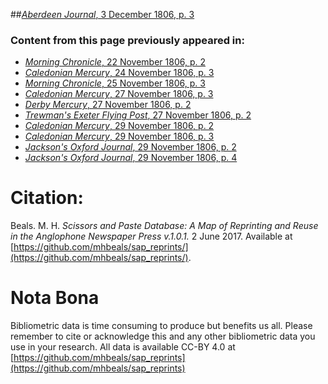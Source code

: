 ##[*Aberdeen Journal*, 3 December 1806, p. 3](https://mhbeals.github.io/sap_html/Aberdeen-Journal/Aberdeen-Journal-3-December-1806-p-3)

### Content from this page previously appeared in:
+ [*Morning Chronicle*, 22 November 1806, p. 2](https://mhbeals.github.io/sap_html/Morning-Chronicle/Morning-Chronicle-22-November-1806-p-2)
+ [*Caledonian Mercury*, 24 November 1806, p. 3](https://mhbeals.github.io/sap_html/Caledonian-Mercury/Caledonian-Mercury-24-November-1806-p-3)
+ [*Morning Chronicle*, 25 November 1806, p. 3](https://mhbeals.github.io/sap_html/Morning-Chronicle/Morning-Chronicle-25-November-1806-p-3)
+ [*Caledonian Mercury*, 27 November 1806, p. 3](https://mhbeals.github.io/sap_html/Caledonian-Mercury/Caledonian-Mercury-27-November-1806-p-3)
+ [*Derby Mercury*, 27 November 1806, p. 2](https://mhbeals.github.io/sap_html/Derby-Mercury/Derby-Mercury-27-November-1806-p-2)
+ [*Trewman's Exeter Flying Post*, 27 November 1806, p. 2](https://mhbeals.github.io/sap_html/Trewman's-Exeter-Flying-Post/Trewman's-Exeter-Flying-Post-27-November-1806-p-2)
+ [*Caledonian Mercury*, 29 November 1806, p. 2](https://mhbeals.github.io/sap_html/Caledonian-Mercury/Caledonian-Mercury-29-November-1806-p-2)
+ [*Caledonian Mercury*, 29 November 1806, p. 3](https://mhbeals.github.io/sap_html/Caledonian-Mercury/Caledonian-Mercury-29-November-1806-p-3)
+ [*Jackson's Oxford Journal*, 29 November 1806, p. 2](https://mhbeals.github.io/sap_html/Jackson's-Oxford-Journal/Jackson's-Oxford-Journal-29-November-1806-p-2)
+ [*Jackson's Oxford Journal*, 29 November 1806, p. 4](https://mhbeals.github.io/sap_html/Jackson's-Oxford-Journal/Jackson's-Oxford-Journal-29-November-1806-p-4)
                    
# Citation: 

Beals. M. H. *Scissors and Paste Database: A Map of Reprinting and Reuse in the Anglophone Newspaper Press v.1.0.1.* 2 June 2017. Available at [https://github.com/mhbeals/sap_reprints/](https://github.com/mhbeals/sap_reprints/). 
                    
# Nota Bona

Bibliometric data is time consuming to produce but benefits us all. Please remember to cite or acknowledge this and any other bibliometric data you use in your research. All data is available CC-BY 4.0 at [https://github.com/mhbeals/sap_reprints](https://github.com/mhbeals/sap_reprints)